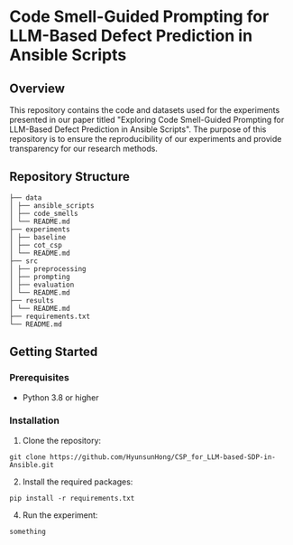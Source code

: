 # Code Smell-Guided Prompting for LLM-Based Defect Prediction in Ansible Scripts

## Overview
This repository contains the code and datasets used for the experiments presented in our paper titled "Exploring Code Smell-Guided Prompting for LLM-Based Defect Prediction in Ansible Scripts". The purpose of this repository is to ensure the reproducibility of our experiments and provide transparency for our research methods.

## Repository Structure
```
├── data
│ ├── ansible_scripts
│ ├── code_smells
│ └── README.md
├── experiments
│ ├── baseline
│ ├── cot_csp
│ └── README.md
├── src
│ ├── preprocessing
│ ├── prompting
│ ├── evaluation
│ └── README.md
├── results
│ └── README.md
├── requirements.txt
└── README.md
```

## Getting Started

### Prerequisites
- Python 3.8 or higher

### Installation
1. Clone the repository:
```
git clone https://github.com/HyunsunHong/CSP_for_LLM-based-SDP-in-Ansible.git
```

2. Install the required packages:
```
pip install -r requirements.txt
```

4. Run the experiment:
```
something
```
